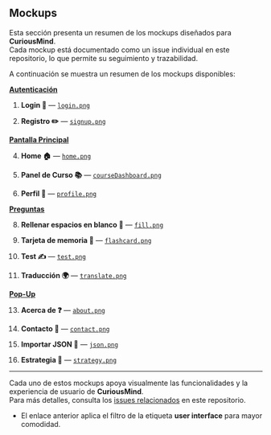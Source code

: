 ## Mockups

Esta sección presenta un resumen de los mockups diseñados para **CuriousMind**.  
Cada mockup está documentado como un issue individual en este repositorio, lo que permite su seguimiento y trazabilidad.

A continuación se muestra un resumen de los mockups disponibles:

[**Autenticación**](https://github.com/antoniiolpzzz/PDS-CuriousMind/issues/8)

1. **Login 🔐** — [`login.png`](MockUps/login.png)

2. **Registro ✏️** — [`signup.png`](MockUps/signup.png)

[**Pantalla Principal**](https://github.com/antoniiolpzzz/PDS-CuriousMind/issues/9)

4. **Home 🏠** — [`home.png`](MockUps/home.png)

5. **Panel de Curso 📚** — [`courseDashboard.png`](MockUps/courseDashboard.png)

6. **Perfil 👤** — [`profile.png`](MockUps/profile.png)

[**Preguntas**](https://github.com/antoniiolpzzz/PDS-CuriousMind/issues/8)

8. **Rellenar espacios en blanco 📝** — [`fill.png`](MockUps/fill.png)

9. **Tarjeta de memoria 🎴** — [`flashcard.png`](MockUps/flashcard.png)
  
10. **Test ✍️** — [`test.png`](MockUps/test.png)

11. **Traducción 🌍** — [`translate.png`](MockUps/translate.png)

[**Pop-Up**](https://github.com/antoniiolpzzz/PDS-CuriousMind/issues/8)

13. **Acerca de ❓** — [`about.png`](MockUps/about.png)

14. **Contacto 💬** — [`contact.png`](MockUps/contact.png)

15. **Importar JSON 📁** — [`json.png`](MockUps/json.png)

16. **Estrategia 🎲** — [`strategy.png`](MockUps/strategy.png)

---

Cada uno de estos mockups apoya visualmente las funcionalidades y la experiencia de usuario de **CuriousMind**.  
Para más detalles, consulta los [issues relacionados](https://github.com/antoniiolpzzz/PDS-CuriousMind/issues?q=is%3Aissue+is%3Aopen+label%3A%22user%20interface%22) en este repositorio.

* El enlace anterior aplica el filtro de la etiqueta **user interface** para mayor comodidad.
